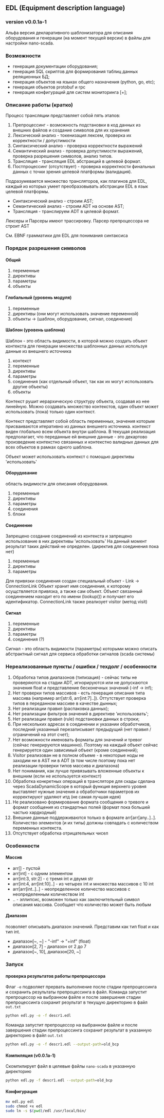 ## EDL (Equipment description language)
### version v0.0.1a-1
Альфа версия декларативного шаблонизатора для описания оборудования и генерации
(на момент текущей версии) в файлы для настройки nano-scada.

### Возможности
* генерация документации оборудования;
* генерация SQL скриптов для формирования таблиц данных реляционных БД;
* генерация объектов на языках общего назначения (python, go, etc);
* генерация объектов protobuf и rpc
* генерация конфигураций для систем мониторинга [+];

### Описание работы (кратко)
Процесс трансляции представляет собой пять этапов:
1. Препроцессинг - возможность подстановки в код данных из внешних файлов и создание символов для их хранения  
2. Лексический анализ - токенизация лексем, проверка их корректности / допустимости
3. Синтаксический анализ - проверка корректности выражений
4. Семантический анализ - проверка допустимости выражений, проверка разрешения символов, анализ типов.
5. Трансляция - трансляция EDL абстракций в целевой формат.
6. Постпроцессинг (отсутствует) - проверка корректности финальных данных с точки зрения целевой платформы (валидация).

Подразумевается множество трансляторов, как плагинов для EDL, каждый из которых умеет
преобразовывать абстракции EDL в язык целевой платформы.

* Синтаксический анализ - строим AST;  
* Семантический анализ - строим ADT на основе AST;  
* Трансляция - транслируем ADT в целевой формат.

Лексеры и Парсеры имеют трассировку. Парсер препроцессора не строит AST

См. EBNF грамматики для EDL для понимания синтаксиса

### Порядок разрешения символов
#### Общий
1. переменные
2. директивы
3. параметры
4. объекты

#### Глобальный (уровень модуля)
1. переменные
2. директивы (они могут использовать значение переменной)
3. объекты -> (шаблон, оборудование, сигнал, соединение)

#### Шаблон (уровень шаблона)
Шаблон - это область видимости, в которой можно создать объект контекста для
генерации множества шаблонных данных используя данные из внешнего источника
1. контекст
2. переменные
3. директивы
4. параметры
5. соединения (как отдельный объект, так как их могут использовать другие объекты)
5. объекты

Контекст рушит иерархическую структуру объекта, создавая из нее линейную.
Можно создавать множество контекстов, один объект может использовать (пока) только один контекст.

Контекст представляет собой область переменных, значения которым присваиваются итеративно из данных внешнего источника.
контекст виден глобально всем объекта внутри шаблона. В текущая реализация предполагает, что переданные ей внешние данные - это
декартово произведение контекстно связанных и контекстно валидных данных для всех объектов в рамках одного шаблона.

Объект может использовать контекст с помощью директивы 'использовать'

#### Оборудование
область видимости для описания оборудования.
1. переменные
2. директивы
3. параметры
4. соединения
5. блоки

#### Соединение
Запрещено создание соединений из контекста и запрещено использование в них директивы 'использовать'
На данный момент результат таких действий не определен.
(директив для соединения пока нет)
1. переменные
2. директивы
3. параметры

Для привязки соединения создан специальный объект - Link -> ConnectionLink
Объект хранит имя соединения, к которому осущствляется привязка, а также сам объект.
Объект связанный соединением находит его по имени (lookup()) и получает его идентификатор.
ConnectionLink также реализует visitor (метод visit)

#### Сигнал
1. переменные
2. директивы
3. параметры
4. соединения (?)

Сигнал - это область видимости (параметры) которыми можно описать абстрактный сигнал для
сервиса обработки сигналов (scada системы)

### Нереализованные пункты / ошибки / техдолг / особенности
1. Обработка типов диапазонов (типизация) - сейчас типы не проверяются на стадии ADT, игнорируются или не допускаются значения float и
    представление бесконечных значений (-inf -> inf);
2. Нет проверки типов массивов - есть генерация описания типа массива (например arr[str:6, arr[int:7]..]). Оттутствует проверка типов в переданном массиве 
в качестве дынных;
3. Нет реализации правил (распаковка данных);
4. Нет реализации фильтров значений в директиве 'использовать';
5. Нет реализации правил (rule) подстановки данных в строки;
6. При нескольких адресах в соединении и указании обработчиков, последний указанный перезаписывает предыдущий (нет правил / ограничений на этот счет);
7. Нет возможности именовать форматы для значений и тревог (сейчас генерируются машинно). Поэтому на каждый объект сейчас генерируется один зависимый объект (кроме соединений);
8. Visitor реализован не в полном объеме - в некоторые ноды не заходим ни в AST ни в ADT (в том числе поэтому пока нет реализации проверки типов массива и диапазона)
9. Нет понимания, как лучше привязывать вложенные объекты к внешним (если не используется контекст)
10. Обработка конкретных операций в трансляторе для скады сделана через ScadaDynamicScope в который функция верхнего уровня выставляет нужные значения а обработчики параметров их корректируют удаляют итд (не самая лучшая идея)
11. Не реализовано формирование формата сообщения о тревоге и формат сообщения из стандартных полей (формат пока большей частью хардкодный)
12. Внешние данные поддерживаются только в формате arr[arr[any..]..]. Количество элементов (и их типы) должны совпадать с количеством переменных контекста.
13. Отсутствует обработка отрицательных чисел

### Особенности
#### Массив
* arr[] - пустой  
* arr[int] - с одним элементом  
* arr[int:3, str:2] - с тремя int и двумя str  
* arr[int:4, arr[int:10]..] - из четырех int и множества массивов с 10 int  
* arr[arr[int..]..] - неопределенное количество массивов с неопределенным количеством int
* .. - эллипсис, возможен только как заключительный символ описания массива. Сообщает что количество может быть любым

#### Диапазон
позволяет описывать диапазон значений.
Представим как тип float и как тип int.  

* диапазон[~, ~] - "-inf" -> "+inf" (float)  
* диапазон[2, 7] - диапазон от 2 до 7   
* диапазон[~, 10], диапазон[20, ~]  

### Запуск
#### проверка результатов работы препроцессора
Флаг `-e` подволяет прервать выполнение после стадии препроцессинга и сохранить результаты препроцессинга в файл.
Команда запустит препроцессор на выбранном файле и после завершения стадии препроцессинга сохранит результат в текущую директорию в файл `out.txt`
```bash
python edl.py -e -f descr1.edl
```  
Команда запустит препроцессор на выбранном файле и после завершения стадии препроцессинга сохранит результат в указанную директорию в файл `out.txt`
```bash
python edl.py -e -f descr1.edl --output-path=old_bcp
```

#### Компиляция (v0.0.1a-1)
Скомпилирует файл в целевые файлы `nano-scada` в указанную директорию
```bash
python edl.py -f descr1.edl --output-path=old_bcp
```

#### Конфигурация
```bash
mv edl.py edl
sudo chmod +x edl
sudo ln -s $(pwd)/edl /usr/local/bin/
```